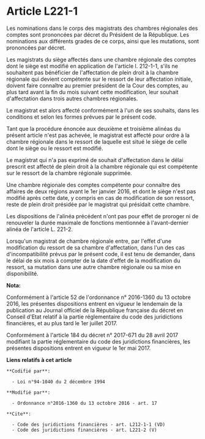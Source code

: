 # Article L221-1

Les nominations dans le corps des magistrats des chambres régionales des comptes sont prononcées par décret du Président de
la République. Les nominations aux différents grades de ce corps, ainsi que les mutations, sont prononcées par décret. 

Les magistrats du siège affectés dans une chambre régionale des comptes dont le siège est modifié en application de l'article
l. 212-1-1, s'ils ne souhaitent pas bénéficier de l'affectation de plein droit à la chambre régionale qui devient compétente
sur le ressort de leur affectation initiale, doivent faire connaître au premier président de la Cour des comptes, au plus
tard avant la fin du mois suivant cette modification, leur souhait d'affectation dans trois autres chambres régionales. 

Le magistrat est alors affecté conformément à l'un de ses souhaits, dans les conditions et selon les formes prévues par le
présent code. 

Tant que la procédure énoncée aux deuxième et troisième alinéas du présent article n'est pas achevée, le magistrat est
affecté pour ordre à la chambre régionale dans le ressort de laquelle est situé le siège de celle dont le siège ou le ressort
est modifié. 

Le magistrat qui n'a pas exprimé de souhait d'affectation dans le délai prescrit est affecté de plein droit à la chambre
régionale qui est compétente sur le ressort de la chambre régionale supprimée. 

Une chambre régionale des comptes compétente pour connaître des affaires de deux régions avant le 1er janvier 2016, et dont
le siège n'est pas modifié après cette date, y compris en cas de modification de son ressort, reste de plein droit présidée
par le magistrat qui présidait cette chambre. 

Les dispositions de l'alinéa précédent n'ont pas pour effet de proroger ni de renouveler la durée maximale de fonctions
mentionnée à l'avant-dernier alinéa de l'article L. 221-2. 

Lorsqu'un magistrat de chambre régionale entre, par l'effet d'une modification du ressort de sa chambre d'affectation, dans
l'un des cas d'incompatibilité prévus par le présent code, il est tenu de demander, dans le délai de six mois à compter de la
date d'effet de la modification du ressort, sa mutation dans une autre chambre régionale ou sa mise en disponibilité.

**Nota:**

Conformément à l'article 52 de l'ordonnance n° 2016-1360 du 13 octobre 2016, les présentes dispositions entrent en vigueur le
lendemain de la publication au Journal officiel de la République française du décret en Conseil d'Etat relatif à la partie
réglementaire du code des juridictions financières, et au plus tard le 1er juillet 2017.

Conformément à l'article 184 du décret n° 2017-671 du 28 avril 2017 modifiant la partie réglementaire du code des
juridictions financières, les présentes dispositions entrent en vigueur le 1er mai 2017.

**Liens relatifs à cet article**

	**Codifié par**:

	  - Loi n°94-1040 du 2 décembre 1994

	**Modifié par**:

	  - Ordonnance n°2016-1360 du 13 octobre 2016 - art. 17

	**Cite**:

	  - Code des juridictions financières - art. L212-1-1 (VD)
	  - Code des juridictions financières - art. L221-2 (V)
